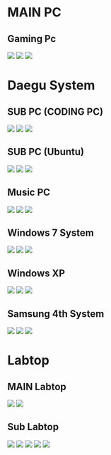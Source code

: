 
# MAIN PC

## Gaming Pc
<a href="https://img.shields.io/badge/AMD-Ryzen_5_5600X-ED1C24?style=for-the-badge&logo=amd&logoColor=white"><img src="https://img.shields.io/badge/AMD-Ryzen_5_5600X-ED1C24?style=for-the-badge&logo=amd&logoColor=white"/></a>
<a href="https://img.shields.io/badge/NVIDIA-RTX3080-76B900?style=for-the-badge&logo=nvidia&logoColor=white"><img src="https://img.shields.io/badge/NVIDIA-RTX3080-76B900?style=for-the-badge&logo=nvidia&logoColor=white"/></a>
<img src="https://img.shields.io/badge/Windows_10-003399?style=for-the-badge&logo=windows-10&logoColor=white"/></a>

# Daegu System

## SUB PC (CODING PC)
<img src="https://img.shields.io/badge/Intel-Core_i5_4670-0071C5?style=for-the-badge&logo=intel&logoColor=white"/></a>
<a href="https://img.shields.io/badge/NVIDIA-ㄱRTX3060ti-76B900?style=for-the-badge&logo=nvidia&logoColor=white"><img src="https://img.shields.io/badge/NVIDIA-RTX3060ti-76B900?style=for-the-badge&logo=nvidia&logoColor=white"/></a>
<img src="https://img.shields.io/badge/Windows_10-003399?style=for-the-badge&logo=windows-10&logoColor=white"/></a>

## SUB PC (Ubuntu)
<img src="https://img.shields.io/badge/Intel-Core_i5_2500-0071C5?style=for-the-badge&logo=intel&logoColor=white"/></a>
<a href="https://img.shields.io/badge/NVIDIA-ㄱGTX1060-76B900?style=for-the-badge&logo=nvidia&logoColor=white"><img src="https://img.shields.io/badge/NVIDIA-GTX 106076B900?style=for-the-badge&logo=nvidia&logoColor=white"/></a>
<img src="https://img.shields.io/badge/Windows_10-003399?style=for-the-badge&logo=windows-10&logoColor=white"/></a>

## Music PC
<img src="https://img.shields.io/badge/Intel-Core_i3_6100-0071C5?style=for-the-badge&logo=intel&logoColor=white"/></a>
<a href="https://img.shields.io/badge/NVIDIA-GTX650ti-76B900?style=for-the-badge&logo=nvidia&logoColor=white"><img src="https://img.shields.io/badge/NVIDIA-GTX650ti-76B900?style=for-the-badge&logo=nvidia&logoColor=white"/></a>
<img src="https://img.shields.io/badge/Windows_10-003399?style=for-the-badge&logo=windows-10&logoColor=white"/></a>

## Windows 7 System
<img src="https://img.shields.io/badge/Intel-Core_i5_2500-0071C5?style=for-the-badge&logo=intel&logoColor=white"/></a>
<img src="https://img.shields.io/badge/Intel-HD_Graphics2000-0071C5?style=for-the-badge&logo=intel&logoColor=white"/></a>
<img src="https://img.shields.io/badge/Windows_7-003399?style=for-the-badge&logo=windows-7&logoColor=white"/></a>

## Windows XP 
<img src="https://img.shields.io/badge/Intel-Core_i5_2400-0071C5?style=for-the-badge&logo=intel&logoColor=white"/></a>
<a href="https://img.shields.io/badge/NVIDIA-GT520-76B900?style=for-the-badge&logo=nvidia&logoColor=white"><img src="https://img.shields.io/badge/NVIDIA-GT520-76B900?style=for-the-badge&logo=nvidia&logoColor=white"/></a>
<img src="https://img.shields.io/badge/Windows_XP-003399?style=for-the-badge&logo=windows-10&logoColor=white"/></a>

## Samsung 4th System
<img src="https://img.shields.io/badge/Intel-Core_i3_4130-0071C5?style=for-the-badge&logo=intel&logoColor=white"/></a>
<img src="https://img.shields.io/badge/Intel-HD_Graphics4400-0071C5?style=for-the-badge&logo=intel&logoColor=white"/></a>
<img src="https://img.shields.io/badge/Windows_11-003399?style=for-the-badge&logo=windows-10&logoColor=white"/></a>

# Labtop

## MAIN Labtop
<img src="https://img.shields.io/badge/Apple-MacBook_Pro_13_TouchBar_2020-999999?style=for-the-badge&logo=apple&logoColor=white"/></a>
<img src="https://img.shields.io/badge/Apple-MacBook_Air_13_2017-999999?style=for-the-badge&logo=apple&logoColor=white"/></a>

## Sub Labtop
<img src="https://img.shields.io/badge/ASUS-Zenbook_M513U-0078D6?style=for-the-badge&logo=windows&logoColor=white"/></a> <img src="https://img.shields.io/badge/LG-Ultrabook_GT-0078D6?style=for-the-badge&logo=windows&logoColor=white"/></a> <img src="https://img.shields.io/badge/LG-TebBook-0078D6?style=for-the-badge&logo=windows&logoColor=white"/></a> <img src="https://img.shields.io/badge/Samsung-SENS_P330-0078D6?style=for-the-badge&logo=windows&logoColor=white"/></a> <img src="https://img.shields.io/badge/Samsung-SENS_X170-0078D6?style=for-the-badge&logo=windows&logoColor=white"/></a>


